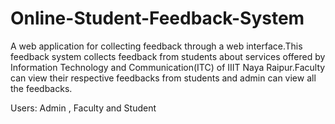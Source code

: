 # Online-Student-Feedback-System
A web application for collecting feedback through a web interface.This feedback system collects feedback from students about services offered by Information Technology and Communication(ITC) of IIIT Naya Raipur.Faculty can view their respective feedbacks from students and admin can view all the feedbacks.

Users: Admin , Faculty and Student

